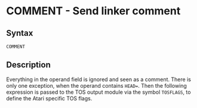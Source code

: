 # COMMENT - Send linker comment

## Syntax
```assembly
COMMENT
```

## Description
Everything in the operand field is ignored and seen as a comment.
There is only one exception, when the operand contains `HEAD=`. Then the following expression is passed to the TOS output module via the symbol `TOSFLAGS`, to define the Atari specific TOS flags.
